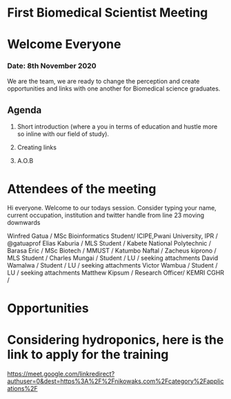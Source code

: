 # First Biomedical Scientist Meeting
# Welcome Everyone
### Date: 8th November 2020
We are the team, we are ready to change the perception and create opportunities and links with one another for Biomedical science graduates.


## Agenda

1. Short introduction (where a you in terms of  education and hustle  more so inline  with our field  of study).

2. Creating  links

3. A.O.B



# Attendees of the meeting

Hi everyone.
Welcome to our todays session.
Consider typing your name, current occupation, institution and twitter handle from line  23 moving downwards

Winfred Gatua / MSc Bioinformatics Student/ ICIPE,Pwani University, IPR / @gatuaprof
Elias Kaburia / MLS Student / Kabete National Polytechnic /
Barasa Eric / MSc Biotech / MMUST /
Katumbo Naftal / 
Zacheus kiprono / MLS Student /
Charles Mungai / Student / LU / seeking attachments
David Wamalwa / Student / LU / seeking attachments
Victor Wambua / Student / LU / seeking attachments
Matthew Kipsum / Research Officer/ KEMRI CGHR /




# Opportunities

# Considering hydroponics, here is the link to apply for the training
https://meet.google.com/linkredirect?authuser=0&dest=https%3A%2F%2Fnikowaks.com%2Fcategory%2Fapplications%2F
